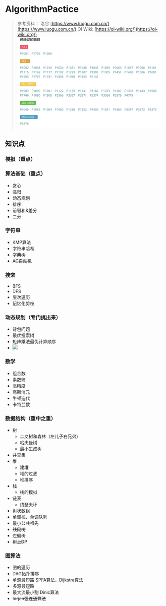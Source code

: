 # AlgorithmPactice


> 参考资料：
> 洛谷 [https://www.luogu.com.cn/](https://www.luogu.com.cn/)
> OI Wiki: [https://oi-wiki.org/](https://oi-wiki.org/)
![img.png](asset/img.png)
## 知识点

### 模拟（重点）

### 算法基础（重点）

* 贪心
* 递归
* 动态规划
* 排序
* 前缀和&差分
* 二分


### 字符串

* KMP算法
* 字符串哈希
* ~~字典树~~
* ~~AC自动机~~

### 搜索

* BFS
* DFS
* 层次遍历
* 记忆化剪枝

### 动态规划（专门挑出来）

* 背包问题
* 最优搜索树
* 矩阵乘法最优计算顺序
* ![](https://notes.sjtu.edu.cn/uploads/upload_b857ef0f5fba141424ec5a0975319b09.png)


### 数学

* 组合数
* 素数筛
* 高精度
* 高斯消元
* 牛顿迭代
* 卡特兰数

### 数据结构（重中之重）

* 树
    * 二叉树和森林（左儿子右兄弟）
    * 哈夫曼树
    * 最小生成树
* 并查集
* 堆
    * 建堆
    * 堆的过滤
    * 堆排序
* 栈
    * 栈的模拟
* 链表
    * 约瑟夫环
* 树状数组
* 单调栈、单调队列
* 最小公共祖先
* ~~线段树~~
* ~~左偏树~~
* ~~树上DP~~

### 图算法

* 图的遍历
* DAG拓扑排序
* 单源最短路 SPFA算法、Dijkstra算法
* 多源最短路
* 最大流最小割 Dinic算法
* ~~tarjan强连通算法~~